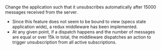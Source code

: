 Change the application such that it unsubscribes automatically after 15000 messages received from the server.

* Since this feature does not seem to be bound to view (specs state application wide), a redux middleware has been implemented.
* At any given point, if a dispatch happens and the number of messages are equal or over 15k in total, the middleware dispatches an action to trigger unsubscription from all active subscriptions.
 